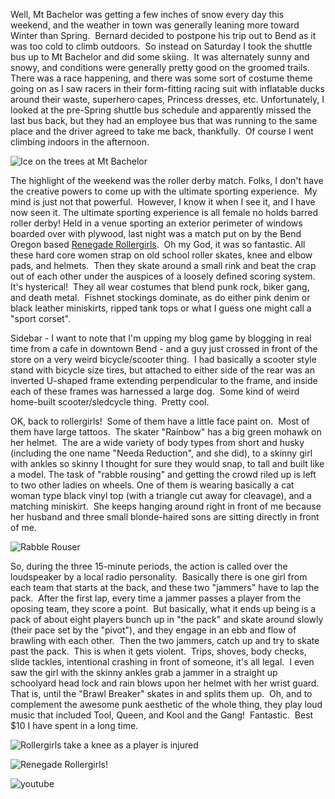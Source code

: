 Well, Mt Bachelor was getting a few inches of snow every day this weekend, and the weather in town was generally leaning more toward Winter than Spring.  Bernard decided to postpone his trip out to Bend as it was too cold to climb outdoors.  So instead on Saturday I took the shuttle bus up to Mt Bachelor and did some skiing.  It was alternately sunny and snowy, and conditions were generally pretty good on the groomed trails.  There was a race happening, and there was some sort of costume theme going on as I saw racers in their form-fitting racing suit with inflatable ducks around their waste, superhero capes, Princess dresses, etc. Unfortunately, I looked at the pre-Spring shuttle bus schedule and apparently missed the last bus back, but they had an employee bus that was running to the same place and the driver agreed to take me back, thankfully.  Of course I went climbing indoors in the afternoon.

![Ice on the trees at Mt Bachelor](/photos/bend_2008_part_1/070_mt_bachelor.jpg)

The highlight of the weekend was the roller derby match. Folks, I don't have the creative powers to come up with the ultimate sporting experience.  My mind is just not that powerful.  However, I know it when I see it, and I have now seen it. The ultimate sporting experience is all female no holds barred roller derby! Held in a venue sporting an exterior perimeter of windows boarded over with plywood, last night was a match put on by the Bend Oregon based [Renegade Rollergirls](http://www.renegadesor.com/).  Oh my God, it was so fantastic. All these hard core women strap on old school roller skates, knee and elbow pads, and helmets.  Then they skate around a small rink and beat the crap out of each other under the auspices of a loosely defined scoring system.  It's hysterical!  They all wear costumes that blend punk rock, biker gang, and death metal.  Fishnet stockings dominate, as do either pink denim or black leather miniskirts, ripped tank tops or what I guess one might call a "sport corset".

Sidebar - I want to note that I'm upping my blog game by blogging in real time from a cafe in downtown Bend - and a guy just crossed in front of the store on a very weird bicycle/scooter thing.  I had basically a scooter style stand with bicycle size tires, but attached to either side of the rear was an inverted U-shaped frame extending perpendicular to the frame, and inside each of these frames was harnessed a large dog.  Some kind of weird home-built scooter/sledcycle thing.  Pretty cool.

OK, back to rollergirls!  Some of them have a little face paint on.  Most of them have large tattoos.  The skater "Rainbow" has a big green mohawk on her helmet.  The are a wide variety of body types from short and husky (including the one name "Needa Reduction", and she did), to a skinny girl with ankles so skinny I thought for sure they would snap, to tall and built like a model. The task of "rabble rousing" and getting the crowd riled up is left to two other ladies on wheels. One of them is wearing basically a cat woman type black vinyl top (with a triangle cut away for cleavage), and a matching miniskirt.  She keeps hanging around right in front of me because her husband and three small blonde-haired sons are sitting directly in front of me.

![Rabble Rouser](/photos/bend_2008_part_1/081_rollergirls.jpg)

So, during the three 15-minute periods, the action is called over the loudspeaker by a local radio personality.  Basically there is one girl from each team that starts at the back, and these two "jammers" have to lap the pack.  After the first lap, every time a jammer passes a player from the oposing team, they score a point.  But basically, what it ends up being is a pack of about eight players bunch up in "the pack" and skate around slowly (their pace set by the "pivot"), and they engage in an ebb and flow of brawling with each other.  Then the two jammers, catch up and try to skate past the pack.  This is when it gets violent.  Trips, shoves, body checks, slide tackles, intentional crashing in front of someone, it's all legal.  I even saw the girl with the skinny ankles grab a jammer in a straight up schoolyard head lock and rain blows upon her helmet with her wrist guard.  That is, until the "Brawl Breaker" skates in and splits them up.  Oh, and to complement the awesome punk aesthetic of the whole thing, they play loud music that included Tool, Queen, and Kool and the Gang!  Fantastic.  Best $10 I have spent in a long time.

![Rollergirls take a knee as a player is injured](/photos/bend_2008_part_1/084_rollergirls_knee.jpg)

![Renegade Rollergirls!](/photos/bend_2008_part_1/085_rollergirls_shutter.jpg)

![youtube](https://www.youtube.com/embed/VNJZwl4fWYQ)
